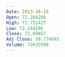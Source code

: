 ```yaml
---
Date: 2013-10-18
Open: 72.284286
High: 72.751427
Low: 72.244286
Close: 72.69857
Adj Close: 59.774693
Volume: 72635500
---
```


